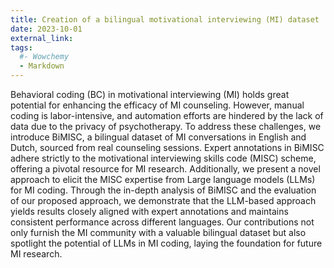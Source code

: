 ```yaml
---
title: Creation of a bilingual motivational interviewing (MI) dataset
date: 2023-10-01
external_link: 
tags:
  #- Wowchemy
  - Markdown
---
```


Behavioral coding (BC) in motivational interviewing (MI) holds great potential for enhancing the efficacy of MI counseling. However, manual coding is labor-intensive, and automation efforts are hindered by the lack of data due to the privacy of psychotherapy. To address these challenges, we introduce BiMISC, a bilingual dataset of MI conversations in English and Dutch, sourced from real counseling sessions. Expert annotations in BiMISC adhere strictly to the motivational interviewing skills code (MISC) scheme, offering a pivotal resource for MI research. Additionally, we present a novel approach to elicit the MISC expertise from Large language models (LLMs) for MI coding. Through the in-depth analysis of BiMISC and the evaluation of our proposed approach, we demonstrate that the LLM-based approach yields results closely aligned with expert annotations and maintains consistent performance across different languages. Our contributions not only furnish the MI community with a valuable bilingual dataset but also spotlight the potential of LLMs in MI coding, laying the foundation for future MI research.
